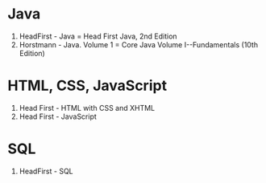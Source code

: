 ﻿# Java
1. HeadFirst - Java =  Head First Java, 2nd Edition
2. Horstmann - Java. Volume 1 = Core Java Volume I--Fundamentals (10th Edition)

# HTML, CSS, JavaScript
1. Head First - HTML with CSS and XHTML
2. Head First - JavaScript

# SQL
1. HeadFirst - SQL

